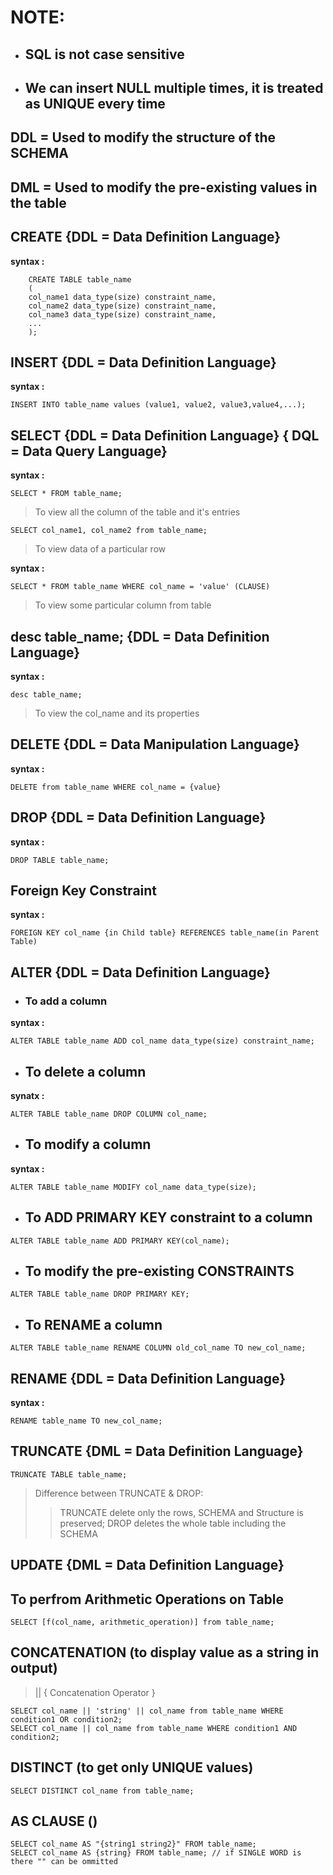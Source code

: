 # **NOTE**:

-   ## SQL is not case sensitive

-   ## We can insert NULL multiple times, it is treated as UNIQUE every time

## DDL = Used to modify the structure of the SCHEMA

## DML = Used to modify the pre-existing values in the table

## CREATE {DDL = Data Definition Language}

**syntax :**

```
    CREATE TABLE table_name
    (
    col_name1 data_type(size) constraint_name,
    col_name2 data_type(size) constraint_name,
    col_name3 data_type(size) constraint_name,
    ...
    );
```

## INSERT {DDL = Data Definition Language}

**syntax :**

```
INSERT INTO table_name values (value1, value2, value3,value4,...);
```

## SELECT {DDL = Data Definition Language} { DQL = Data Query Language}

**syntax :**

```
SELECT * FROM table_name;
```

> To view all the column of the table and it's entries

```
SELECT col_name1, col_name2 from table_name;
```

> To view data of a particular row

**syntax :**

```
SELECT * FROM table_name WHERE col_name = 'value' (CLAUSE)
```

> To view some particular column from table

## desc table_name; {DDL = Data Definition Language}

**syntax :**

```
desc table_name;
```

> To view the col_name and its properties

## DELETE {DDL = Data Manipulation Language}

**syntax :**

```
DELETE from table_name WHERE col_name = {value}
```

## DROP {DDL = Data Definition Language}

**syntax :**

```
DROP TABLE table_name;
```

## Foreign Key Constraint

**syntax :**

```
FOREIGN KEY col_name {in Child table} REFERENCES table_name(in Parent Table)
```

## ALTER {DDL = Data Definition Language}

-   ### To add a column

**syntax :**

```
ALTER TABLE table_name ADD col_name data_type(size) constraint_name;
```

-   ## To delete a column

**synatx :**

```
ALTER TABLE table_name DROP COLUMN col_name;
```

-   ## To modify a column

**syntax :**

```
ALTER TABLE table_name MODIFY col_name data_type(size);
```

-   ## To ADD PRIMARY KEY constraint to a column

```
ALTER TABLE table_name ADD PRIMARY KEY(col_name);
```

-   ## To modify the pre-existing CONSTRAINTS

```
ALTER TABLE table_name DROP PRIMARY KEY;
```

-   ## To RENAME a column

```
ALTER TABLE table_name RENAME COLUMN old_col_name TO new_col_name;
```

## RENAME {DDL = Data Definition Language}

**syntax :**

```
RENAME table_name TO new_col_name;
```

## TRUNCATE {DML = Data Definition Language}

```
TRUNCATE TABLE table_name;
```

> Difference between TRUNCATE & DROP:
>
> > TRUNCATE delete only the rows, SCHEMA and Structure is preserved;
> > DROP deletes the whole table including the SCHEMA

## UPDATE {DML = Data Definition Language}

## To perfrom Arithmetic Operations on Table

```
SELECT [f(col_name, arithmetic_operation)] from table_name;
```

## CONCATENATION (to display value as a string in output)

> || { Concatenation Operator }

```
SELECT col_name || 'string' || col_name from table_name WHERE condition1 OR condition2;
SELECT col_name || col_name from table_name WHERE condition1 AND condition2;
```

## DISTINCT (to get only UNIQUE values)

```
SELECT DISTINCT col_name from table_name;
```

## AS CLAUSE ()

```
SELECT col_name AS "{string1 string2}" FROM table_name;
SELECT col_name AS {string} FROM table_name; // if SINGLE WORD is there "" can be ommitted
```
